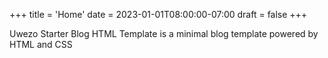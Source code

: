 +++
title = 'Home'
date = 2023-01-01T08:00:00-07:00
draft = false
+++

Uwezo Starter Blog HTML Template is a minimal blog template powered by HTML and CSS
